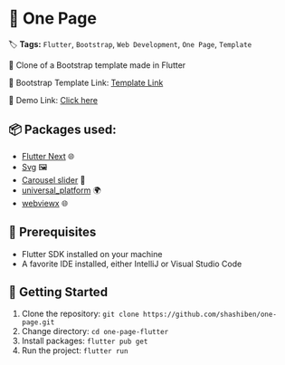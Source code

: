# 🚀 One Page

🏷️ **Tags:** `Flutter`, `Bootstrap`, `Web Development`, `One Page`, `Template`

🎨 Clone of a Bootstrap template made in Flutter

🔗 Bootstrap Template Link: [Template Link](https://bootstrapmade.com/onepage-multipurpose-bootstrap-template/)

👀 Demo Link: [Click here](https://one-page-with-flutter.netlify.app/)

## 📦 Packages used:

- [Flutter Next](https://pub.dev/packages/flutter_next) 🌐
- [Svg](https://pub.dev/packages/flutter_svg) 🖼️
- [Carousel slider](https://pub.dev/packages/carousel_slider) 🎠
- [universal_platform](https://pub.dev/packages/universal_platform) 🌍
- [webviewx](https://pub.dev/packages/webviewx) 🌐

## 🚀 Prerequisites

- Flutter SDK installed on your machine
- A favorite IDE installed, either IntelliJ or Visual Studio Code

## 🚀 Getting Started

1. Clone the repository: `git clone https://github.com/shashiben/one-page.git`
2. Change directory: `cd one-page-flutter`
3. Install packages: `flutter pub get`
4. Run the project: `flutter run`